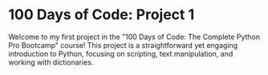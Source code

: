 # 100 Days of Code: Project 1
Welcome to my first project in the "100 Days of Code: The Complete Python Pro Bootcamp" course! This project is a straightforward yet engaging introduction to Python, focusing on scripting, text manipulation, and working with dictionaries.
